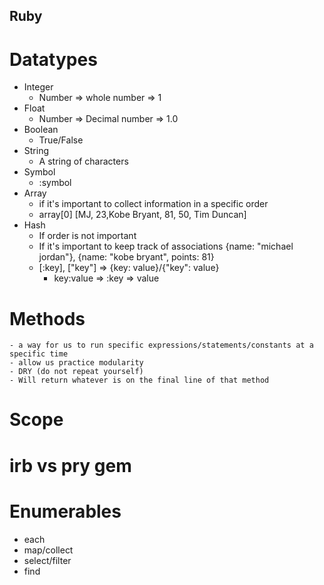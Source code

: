 ## Ruby

# Datatypes

- Integer
    - Number => whole number => 1
- Float
    - Number => Decimal number => 1.0
- Boolean
    - True/False
- String
    - A string of characters
- Symbol
    - :symbol
- Array
    - if it's important to collect information in a specific order
    - array[0]
     [MJ, 23,Kobe Bryant, 81, 50, Tim Duncan]
- Hash
    - If order is not important
    - If it's important to keep track of associations
    {name: "michael jordan"}, {name: "kobe bryant", points: 81}
    - [:key], ["key"] => {key: value}/{"key": value}
        - key:value => :key => value

# Methods
    - a way for us to run specific expressions/statements/constants at a specific time
    - allow us practice modularity 
    - DRY (do not repeat yourself)
    - Will return whatever is on the final line of that method

# Scope

# irb vs pry gem

# Enumerables
- each
- map/collect
- select/filter
- find